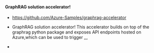 

#### GraphRAG solution accelerator!
- https://github.com/Azure-Samples/graphrag-accelerator

- GraphRAG solution accelerator! This accelerator builds on top of the graphrag python package and 
exposes API endpoints hosted on Azure,which can be used to trigger ,,,

- 
